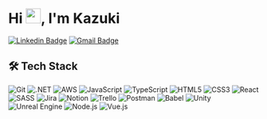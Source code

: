 <h1 align="left">Hi <img src="https://raw.githubusercontent.com/kaueMarques/kaueMarques/master/hi.gif" height="30px">, I'm Kazuki</h1>

[![Linkedin Badge](https://img.shields.io/badge/-Kazuki%20Gushikem-sandybrown?style=flat-square&logo=Linkedin&logoColor=black&link=https://www.linkedin.com/in/kazuki-gushikem/)](https://www.linkedin.com/in/kazuki-gushikem/) 
[![Gmail Badge](https://img.shields.io/badge/-kazukigushikem@gmail.com-sandybrown?style=flat-square&logo=Gmail&logoColor=black&link=mailto:kazukigushikem@gmail.com)](mailto:kazukigushikem@gmail.com)

## 🛠️ Tech Stack

![Git](https://img.shields.io/badge/git-F05032.svg?style=for-the-badge&logo=git&logoColor=white) 
![.NET](https://img.shields.io/badge/.net-512BD4.svg?style=for-the-badge&logo=.net&logoColor=white) 
![AWS](https://img.shields.io/badge/AWS-232F3E.svg?style=for-the-badge&logo=amazonwebservices&logoColor=white) 
![JavaScript](https://img.shields.io/badge/javascript-F7DF1E.svg?style=for-the-badge&logo=javascript&logoColor=black) 
![TypeScript](https://img.shields.io/badge/typescript-%23007ACC.svg?style=for-the-badge&logo=typescript&logoColor=white) 
![HTML5](https://img.shields.io/badge/html5-%23E34F26.svg?style=for-the-badge&logo=html5&logoColor=white) 
![CSS3](https://img.shields.io/badge/css3-%231572B6.svg?style=for-the-badge&logo=css3&logoColor=white) 
![React](https://img.shields.io/badge/react-%2320232a.svg?style=for-the-badge&logo=react&logoColor=%2361DAFB) 
![SASS](https://img.shields.io/badge/SASS-hotpink.svg?style=for-the-badge&logo=SASS&logoColor=white) 
![Jira](https://img.shields.io/badge/jira-%230A0FFF.svg?style=for-the-badge&logo=jira&logoColor=white) 
![Notion](https://img.shields.io/badge/Notion-%23000000.svg?style=for-the-badge&logo=notion&logoColor=white) 
![Trello](https://img.shields.io/badge/Trello-%23026AA7.svg?style=for-the-badge&logo=Trello&logoColor=white) 
![Postman](https://img.shields.io/badge/Postman-FF6C37?style=for-the-badge&logo=postman&logoColor=white) 
![Babel](https://img.shields.io/badge/Babel-F9DC3e?style=for-the-badge&logo=babel&logoColor=black)
![Unity](https://img.shields.io/badge/unity-FFFFFF?style=for-the-badge&logo=unity&logoColor=black)
![Unreal Engine](https://img.shields.io/badge/unrealengine-0E1128?style=for-the-badge&logo=unrealengine&logoColor=white)
![Node.js](https://img.shields.io/badge/Node.js-5FA04E?style=for-the-badge&logo=nodedotjs&logoColor=white)
![Vue.js](https://img.shields.io/badge/Vue.js-4FC08D?style=for-the-badge&logo=vuedotjs&logoColor=white)
